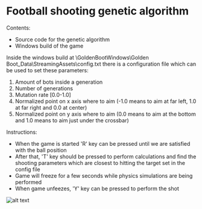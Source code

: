 # Football shooting genetic algorithm

Contents:
- Source code for the genetic algorithm
- Windows build of the game

Inside the windows build at \GoldenBootWindows\Golden Boot_Data\StreamingAssets\config.txt there is a configuration file which can be used to set these parameters:
1) Amount of bots inside a generation
2) Number of generations
3) Mutation rate [0.0-1.0]
4) Normalized point on x axis where to aim (-1.0 means to aim at far left, 1.0 at far right and 0.0 at center)
5) Normalized point on y axis where to aim (0.0 means to aim at the bottom and 1.0 means to aim just under the crossbar)

Instructions:
- When the game is started 'R' key can be pressed until we are satisfied with the ball position
- After that, 'T' key should be pressed to perform calculations and find the shooting parameters which are closest to hitting the target set in the config file
- Game will freeze for a few seconds while physics simulations are being performed
- When game unfeezes, 'Y' key can be pressed to perform the shot

![alt text](https://i.imgur.com/yxUKwvF.png)
